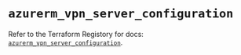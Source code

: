 # `azurerm_vpn_server_configuration`

Refer to the Terraform Registory for docs: [`azurerm_vpn_server_configuration`](https://registry.terraform.io/providers/hashicorp/azurerm/3.69.0/docs/resources/vpn_server_configuration).
